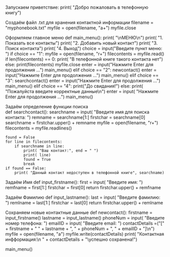 Запускаем приветствие: print( "Добро пожаловать в телефонную книгу") 
 
Создаём файл .txt для хранения контактной информации 
filename = "myphonebook.txt" 
myfile = open(filename, "a+") 
myfile.close

Оформляем главное меню
 def main_menu(): 
    print( "\nМЕНЮ\n") 
    print( "1. Показать все контакты") 
    print( "2. Добавить новый контакт") 
    print( "3. Поиск контакта") 
    print( "4. Выход") 
    choice = input("Введите пункт меню: ") 
    if choice == "1": 
        myfile = open(filename, "r+") 
        filecontents = myfile.read() 
        if len(filecontents) == 0: 
            print( "В телефонной книге такого контакта нет") 
        else: 
            print(filecontents) 
        myfile.close 
        enter = input("Нажмите Enter для продолжения ...") 
        main_menu() 
    elif choice == "2": 
        newcontact() 
        enter = input("Нажмите Enter для продолжения ...") 
        main_menu() 
    elif choice == "3": 
        searchcontact() 
        enter = input("Нажмите Enter для продолжения ...") 
        main_menu() 
    elif choice == "4": 
        print("До свидания!") 
    else: 
        print( "Пожалуйста введите корректные данные\n") 
        enter = input( "Нажмите Enter для продолжения ...") 
        main_menu() 
 
 
Задаём определение функции поиска         
def searchcontact(): 
    searchname = input( "Введите имя для поиска контакта: ") 
    remname = searchname[1:] 
    firstchar = searchname[0] 
    searchname = firstchar.upper() + remname 
    myfile = open(filename, "r+") 
    filecontents = myfile.readlines() 
      
    found = False 
    for line in filecontents: 
        if searchname in line: 
            print( "Ваш контакт:", end = " ") 
            print( line) 
            found = True 
            break 
    if found == False: 
        print( "Данный контакт недоступен в телефонной книге", searchname) 
 
Задаём Имя
def input_firstname(): 
    first = input( "Введите имя: ") 
    remfname = first[1:] 
    firstchar = first[0] 
    return firstchar.upper() + remfname 
 
Задаём Фамилию
def input_lastname(): 
    last = input( "Введите фамилию: ") 
    remlname = last[1:] 
    firstchar = last[0] 
    return firstchar.upper() + remlname 
 
Сохраняем новые контактные данные
def newcontact(): 
    firstname = input_firstname() 
    lastname = input_lastname() 
    phoneNum = input( "Введите номер телефона: ") 
    emailID = input( "Введите email: ") 
    contactDetails =("[" + firstname + " " + lastname + ", " + phoneNum + ", " + emailID +  "]\n") 
    myfile = open(filename, "a") 
    myfile.write(contactDetails) 
    print( "Контактная инфформация:\n " + contactDetails + "\успешно сохранена!") 

main_menu()
